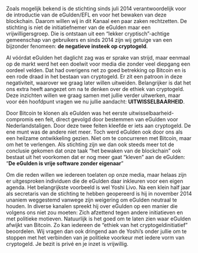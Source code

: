 Zoals mogelijk bekend is de stichting sinds juli 2014 verantwoordelijk voor de introductie van de eGulden/EFL en voor het bewaken van deze blockchain. Daarom willen wij in dit Kanaal een paar zaken rechtzetten. De stichting is niet de initiatiefnemer van de eGulden maar een vrijwilligersgroep. Die is ontstaan uit een “lekker cryptisch”-achtige gemeenschap van gebruikers en sinds 2014 zijn wij getuige van een bijzonder fenomeen:  **de negatieve insteek op cryptogeld**.

Al vóórdat eGulden het daglicht zag was er sprake van strijd, maar eenmaal op de markt werd het een doelwit voor media die zonder veel diepgang een oordeel velden. Dat had overigens net zo goed betrekking op Bitcoin en is een rode draad in het bestaan van cryptogeld. Er zit een patroon in deze negativiteit, waarover we graag later willen uitweiden. Belangrijker is dat het ons extra heeft aangezet om na te denken over de ethiek van cryptogeld. Deze inzichten willen we graag samen met jullie verder uitwerken, maar voor één hoofdpunt vragen we nu jullie aandacht: **UITWISSELBAARHEID**. 

Door Bitcoin te klonen als eGulden was het eerste uitwisselbaarheid-compromis een feit, direct gevolgd door bestemmen van eGulden voor Nederlandstaligen. Door deze twee feiten kleefde er iets aan cryptogeld. De ene munt was de andere niet meer. Toch werd eGulden ook door ons als een heilzame ontwikkeling gezien. Niet om te concurreren met Bitcoin, maar om het te verlengen. Als stichting zijn we dan ook steeds meer tot de conclusie gekomen dat onze taak “het bewaken van de blockchain” ook bestaat uit het voorkomen dat er nog meer gaat “kleven” aan de eGulden: “**De eGulden is vrije software zonder eigenaar**”

Om die reden willen we iedereen toelaten op onze media, maar helaas zijn er uitgesproken individuen die de eGulden daar inkleuren voor een eigen agenda. Het belangrijkste voorbeeld is wel Yoshi Livo. Na een klein half jaar als secretaris van de stichting te hebben geopereerd is hij in november 2014 unaniem weggestemd vanwege zijn weigering om eGulden neutraal te houden. In diverse kanalen spreekt hij over eGulden op een manier die volgens ons niet zou moeten:  Zich afzettend tegen andere initiatieven en met politieke motieven. Natuurlijk is het goed om te laten zien waar eGulden afwijkt van Bitcoin. Zo kan iedereen de “ethiek van het cryptogeldinitiatief” beoordelen. Wij vragen dan ook dringend aan de Yoshi’s onder jullie om te stoppen met het verbinden van je politieke voorkeur met iedere vorm van cryptogeld. Je bezit is privé en je inzet is vrijwillig.
